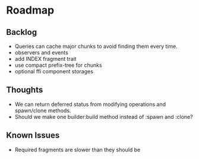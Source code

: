 # Roadmap

## Backlog

- Queries can cache major chunks to avoid finding them every time.
- observers and events
- add INDEX fragment trait
- use compact prefix-tree for chunks
- optional ffi component storages

## Thoughts

- We can return deferred status from modifying operations and spawn/clone methods.
- Should we make one builder:build method instead of :spawn and :clone?

## Known Issues

- Required fragments are slower than they should be
